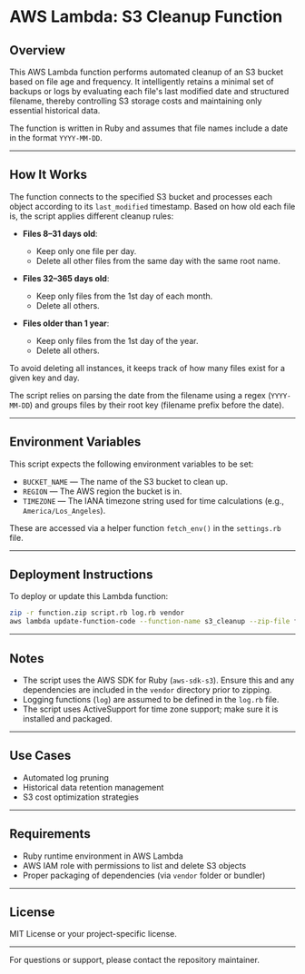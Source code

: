 # AWS Lambda: S3 Cleanup Function

## Overview

This AWS Lambda function performs automated cleanup of an S3 bucket based on file age and frequency. It intelligently retains a minimal set of backups or logs by evaluating each file's last modified date and structured filename, thereby controlling S3 storage costs and maintaining only essential historical data.

The function is written in Ruby and assumes that file names include a date in the format `YYYY-MM-DD`.

---

## How It Works

The function connects to the specified S3 bucket and processes each object according to its `last_modified` timestamp. Based on how old each file is, the script applies different cleanup rules:

* **Files 8–31 days old**:

  * Keep only one file per day.
  * Delete all other files from the same day with the same root name.

* **Files 32–365 days old**:

  * Keep only files from the 1st day of each month.
  * Delete all others.

* **Files older than 1 year**:

  * Keep only files from the 1st day of the year.
  * Delete all others.

To avoid deleting all instances, it keeps track of how many files exist for a given key and day.

The script relies on parsing the date from the filename using a regex (`YYYY-MM-DD`) and groups files by their root key (filename prefix before the date).

---

## Environment Variables

This script expects the following environment variables to be set:

* `BUCKET_NAME` — The name of the S3 bucket to clean up.
* `REGION` — The AWS region the bucket is in.
* `TIMEZONE` — The IANA timezone string used for time calculations (e.g., `America/Los_Angeles`).

These are accessed via a helper function `fetch_env()` in the `settings.rb` file.

---

## Deployment Instructions

To deploy or update this Lambda function:

```bash
zip -r function.zip script.rb log.rb vendor
aws lambda update-function-code --function-name s3_cleanup --zip-file fileb://function.zip
```

---

## Notes

* The script uses the AWS SDK for Ruby (`aws-sdk-s3`). Ensure this and any dependencies are included in the `vendor` directory prior to zipping.
* Logging functions (`log`) are assumed to be defined in the `log.rb` file.
* The script uses ActiveSupport for time zone support; make sure it is installed and packaged.

---

## Use Cases

* Automated log pruning
* Historical data retention management
* S3 cost optimization strategies

---

## Requirements

* Ruby runtime environment in AWS Lambda
* AWS IAM role with permissions to list and delete S3 objects
* Proper packaging of dependencies (via `vendor` folder or bundler)

---

## License

MIT License or your project-specific license.

---

For questions or support, please contact the repository maintainer.
